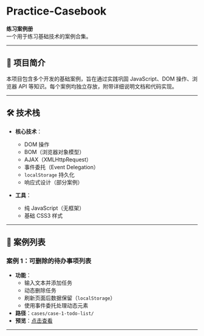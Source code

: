 # Practice-Casebook
**练习案例册**  
一个用于练习基础技术的案例合集。

---

## 📌 项目简介
本项目包含多个开发的基础案例，旨在通过实践巩固 JavaScript、DOM 操作、浏览器 API 等知识。每个案例均独立存放，附带详细说明文档和代码实现。

---

## 🛠️ 技术栈
- **核心技术**：  
  - DOM 操作  
  - BOM（浏览器对象模型）  
  - AJAX（XMLHttpRequest）  
  - 事件委托（Event Delegation）  
  - `localStorage` 持久化  
  - 响应式设计（部分案例）  

- **工具**：  
  - 纯 JavaScript（无框架）  
  - 基础 CSS3 样式  

---

## 📁 案例列表
### **案例 1：可删除的待办事项列表**  
- **功能**：  
  - 输入文本并添加任务  
  - 动态删除任务  
  - 刷新页面后数据保留（`localStorage`）  
  - 使用事件委托处理动态元素  
- **路径**：`cases/case-1-todo-list/`  
- **预览**：[点击查看](https://your-github-username.github.io/frontend-practice-casebook/cases/case-1-todo-list/)  

---

